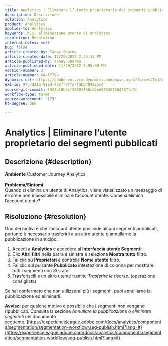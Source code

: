 ```yaml
---
title: Analytics | Eliminare l’utente proprietario dei segmenti pubblicati
description: Descrizione
solution: Analytics
product: Analytics
applies-to: Analytics
keywords: KCS, eliminazione utente di Analytics
resolution: Resolution
internal-notes: null
bug: false
article-created-by: Tanay Sharma .
article-created-date: 11/29/2022 2:35:14 PM
article-published-by: Tanay Sharma .
article-published-date: 11/29/2022 2:55:00 PM
version-number: 3
article-number: KA-17799
dynamics-url: https://adobe-ent.crm.dynamics.com/main.aspx?forceUCI=1&pagetype=entityrecord&etn=knowledgearticle&id=1db12f03-f36f-ed11-9562-6045bd006239
exl-id: 97c7d21a-912d-482f-9ffa-fabb404825c4
source-git-commit: f937a10b7ef30001766c82ed983367284857fd0f
workflow-type: tm+mt
source-wordcount: '173'
ht-degree: 36%

---
```


# Analytics | Eliminare l’utente proprietario dei segmenti pubblicati

## Descrizione {#description}

<b>Ambiente</b>
Customer Journey Analytics
<br> <br><b>Problema/Sintomi</b><br>Quando si elimina un utente di Analytics, viene visualizzato un messaggio di errore e non è possibile eliminare l’account utente. Come si elimina l’account utente?<br>

## Risoluzione {#resolution}




Uno dei motivi è che l’account utente possiede alcuni segmenti pubblicati, pertanto è necessario trasferirli a un altro utente o annullarne la pubblicazione in anticipo.

1. Accedi a <b>Analytics</b> e accedere al <b>Interfaccia utente Segmenti</b>.
2. Clic <b>Altri filtri</b> nella barra a sinistra e seleziona <b>Mostra tutto</b> filtro.
3. Fai clic su <b>Proprietari</b> e controlla <b>Nome utente</b> filtro.
4. Fai clic sul pulsante <b>Pubblicato</b> intestazione di colonna per mostrare tutti i segmenti con *Sì* stato.
5. Trasferiscili a un altro utente tramite *Trasferire le risorse*. (operazione consigliata)


Se hai confermato che non utilizzerai più i segmenti, puoi annullarne la pubblicazione ed eliminarli.



<b>Avviso</b>: per qualche motivo è possibile che i segmenti non vengano ripubblicati. Consulta la sezione *Annullare la pubblicazione o eliminare segmenti* nel documento seguente. [https://experienceleague.adobe.com/docs/analytics/components/segmentation/segmentation-workflow/seg-publish.html?lang=it](https://experienceleague.adobe.com/docs/analytics/components/segmentation/segmentation-workflow/seg-publish.html?lang=it)
